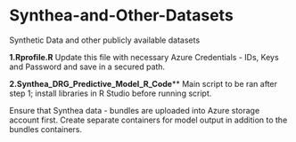 # Synthea-and-Other-Datasets
Synthetic Data and other publicly available datasets

**1.Rprofile.R**
Update this file with necessary Azure Credentials - IDs, Keys and Password and save in a secured path.

**2.Synthea_DRG_Predictive_Model_R_Code****
Main script to be ran after step 1; install libraries in R Studio before running script.

Ensure that Synthea data - bundles are uploaded into Azure storage account first. Create separate containers for model output in addition to 
the bundles containers.
